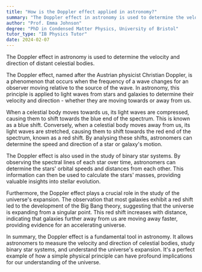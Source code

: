 ```yaml
---
title: "How is the Doppler effect applied in astronomy?"
summary: "The Doppler effect in astronomy is used to determine the velocity and direction of distant celestial bodies."
author: "Prof. Emma Johnson"
degree: "PhD in Condensed Matter Physics, University of Bristol"
tutor_type: "IB Physics Tutor"
date: 2024-02-07
---
```


The Doppler effect in astronomy is used to determine the velocity and direction of distant celestial bodies.

The Doppler effect, named after the Austrian physicist Christian Doppler, is a phenomenon that occurs when the frequency of a wave changes for an observer moving relative to the source of the wave. In astronomy, this principle is applied to light waves from stars and galaxies to determine their velocity and direction - whether they are moving towards or away from us.

When a celestial body moves towards us, its light waves are compressed, causing them to shift towards the blue end of the spectrum. This is known as a blue shift. Conversely, when a celestial body moves away from us, its light waves are stretched, causing them to shift towards the red end of the spectrum, known as a red shift. By analysing these shifts, astronomers can determine the speed and direction of a star or galaxy's motion.

The Doppler effect is also used in the study of binary star systems. By observing the spectral lines of each star over time, astronomers can determine the stars' orbital speeds and distances from each other. This information can then be used to calculate the stars' masses, providing valuable insights into stellar evolution.

Furthermore, the Doppler effect plays a crucial role in the study of the universe's expansion. The observation that most galaxies exhibit a red shift led to the development of the Big Bang theory, suggesting that the universe is expanding from a singular point. This red shift increases with distance, indicating that galaxies further away from us are moving away faster, providing evidence for an accelerating universe.

In summary, the Doppler effect is a fundamental tool in astronomy. It allows astronomers to measure the velocity and direction of celestial bodies, study binary star systems, and understand the universe's expansion. It's a perfect example of how a simple physical principle can have profound implications for our understanding of the universe.
    